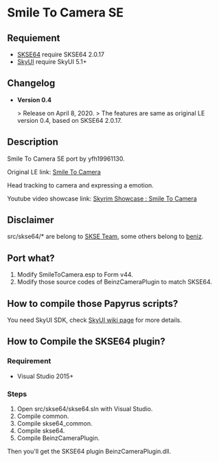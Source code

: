 # Smile To Camera SE

## Requiement

- [SKSE64](https://skse.silverlock.org)	require SKSE64 2.0.17
- [SkyUI](https://www.nexusmods.com/skyrimspecialedition/mods/12604)       require SkyUI 5.1+

## Changelog

- **Version 0.4**

  \> Release on April 8, 2020.
  \> The features are same as original LE version 0.4, based on SKSE64 2.0.17.
## Description

Smile To Camera SE port by yfh19961130.

Original LE link: [Smile To Camera](https://www.nexusmods.com/skyrim/mods/92337)



Head tracking to camera and expressing a emotion.

Youtube video showcase link: [Skyrim Showcase : Smile To Camera](https://youtu.be/Yxqj4j2pJ6o)

## Disclaimer

src/skse64/* are belong to [SKSE Team](https://skse.silverlock.org), some others belong to [beniz](https://www.nexusmods.com/skyrim/users/4097779).

## Port what?

1. Modify SmileToCamera.esp to Form v44.
2. Modify those source codes of BeinzCameraPlugin  to match SKSE64.

## How to compile those Papyrus scripts?

You need SkyUI SDK, check [SkyUI wiki page](https://github.com/schlangster/skyui/wiki) for more details.

## How to Compile the SKSE64 plugin?

### Requirement

- Visual Studio 2015+

### Steps

1.  Open src/skse64/skse64.sln with Visual Studio.
2. Compile common.
3. Compile skse64_common.
4. Compile skse64.
5. Compile BeinzCameraPlugin.

Then you'll get the SKSE64 plugin BeinzCameraPlugin.dll.